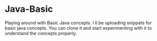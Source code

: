 # Java-Basic
Playing around with Basic Java concepts.
I ll be uploading snippets for basic java concepts. You can clone it and start experimenting with it to understand the concepts properly.
